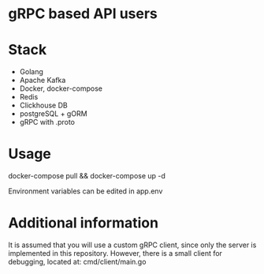 # gRPC based API users 


# Stack

- Golang
- Apache Kafka
- Docker, docker-compose
- Redis
- Clickhouse DB
- postgreSQL + gORM
- gRPC with .proto


# Usage

docker-compose pull && docker-compose up -d

Environment variables can be edited in app.env


# Additional information

It is assumed that you will use a custom gRPC client, since only the server is implemented in this repository. However, there is a small client for debugging, located at: cmd/client/main.go
